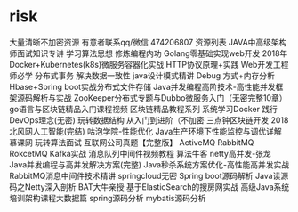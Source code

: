 # risk
大量清晰不加密资源  有意者联系qq/微信 474206807 
资源列表 
JAVA中高级架构师面试知识专讲
学习算法思想 修炼编程内功
Golang零基础实现web开发 2018年
Docker+Kubernetes(k8s)微服务容器化实战
HTTP协议原理+实践 Web开发工程师必学
分布式事务 解决数据一致性
java设计模式精讲 Debug 方式+内存分析
Hbase+Spring boot实战分布式文件存储
Java并发编程高阶技术-高性能并发框架源码解析与实战
ZooKeeper分布式专题与Dubbo微服务入门（无密完整10章）
go语言与区块链精品入门课程视频
区块链精品教程系列
系统学习Docker 践行DevOps理念(无密)
玩转数据结构 从入门到进阶（不加密
三点钟区块链开发
2018北风网人工智能(完结)
咕泡学院-性能优化
Java生产环境下性能监控与调优详解
慕课网 玩转算法面试 互联网公司真题【完整版】
ActiveMQ RabbitMQ RokcetMQ Kafka实战 消息队列中间件视频教程
算法牛客
netty高并发-张龙
Java并发编程与高并发解决方案(完整)
Java秒杀系统方案优化-高性能高并发实战
RabbitMQ消息中间件技术精讲
springcloud无密
Spring boot源码解析
Java读源码之Netty深入剖析
BAT大牛亲授 基于ElasticSearch的搜房网实战
高级Java系统培训架构课程大数据篇
spring源码分析
mybatis源码分析
